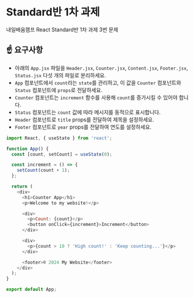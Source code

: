 # Standard반 1차 과제

내일배움캠프 React Standard반 1차 과제 3번 문제

## ☝ 요구사항

- 아래의 `App.jsx` 파일을 `Header.jsx`, `Counter.jsx`, `Content.jsx`, `Footer.jsx`, `Status.jsx` 다섯 개의 파일로 분리하세요.
- `App` 컴포넌트에서 `count`라는 `state`를 관리하고, 이 값을 `Counter` 컴포넌트와 `Status` 컴포넌트에 `props`로 전달하세요.
- `Counter` 컴포넌트는 `increment` 함수를 사용해 `count`를 증가시킬 수 있어야 합니다.
- `Status` 컴포넌트는 `count` 값에 따라 메시지를 동적으로 표시합니다.
- `Header` 컴포넌트로 `title` props를 전달하여 제목을 설정하세요.
- `Footer` 컴포넌트로 `year` props를 전달하여 연도를 설정하세요.

```javascript
import React, { useState } from 'react';

function App() {
  const [count, setCount] = useState(0);

  const increment = () => {
    setCount(count + 1);
  };

  return (
    <div>
      <h1>Counter App</h1>
      <p>Welcome to my website!</p>

      <div>
        <p>Count: {count}</p>
        <button onClick={increment}>Increment</button>
      </div>

      <div>
        <p>{count > 10 ? 'High count!' : 'Keep counting...'}</p>
      </div>

      <footer>© 2024 My Website</footer>
    </div>
  );
}

export default App;
```
